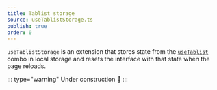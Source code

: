 ```yaml
---
title: Tablist storage
source: useTablistStorage.ts
publish: true
order: 0
---
```


`useTablistStorage` is an extension that stores state from the [`useTablist`](/docs/features/interfaces/tablist) combo in local storage and resets the interface with that state when the page reloads.

::: type="warning"
Under construction 🚧
:::
